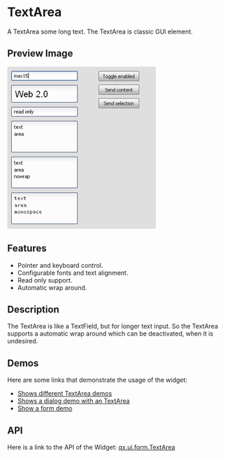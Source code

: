 # TextArea

A TextArea some long text. The TextArea is classic GUI element.

## Preview Image

![TextArea](textfield.png)

## Features

-   Pointer and keyboard control.
-   Configurable fonts and text alignment.
-   Read only support.
-   Automatic wrap around.

## Description

The TextArea is like a TextField, but for longer text input. So the
TextArea supports a automatic wrap around which can be deactivated,
when it is undesired.

## Demos

Here are some links that demonstrate the usage of the widget:

-   [Shows different TextArea demos](apps://demobrowser/#widget~TextField.html)
-   [Shows a dialog demo with an TextArea](apps://demobrowser/#showcase~Dialog.html)
-   [Show a form demo](apps://demobrowser/#showcase~Form.html)

## API

Here is a link to the API of the Widget: [qx.ui.form.TextArea](apps://apiviewer/#qx.ui.form.TextArea)
